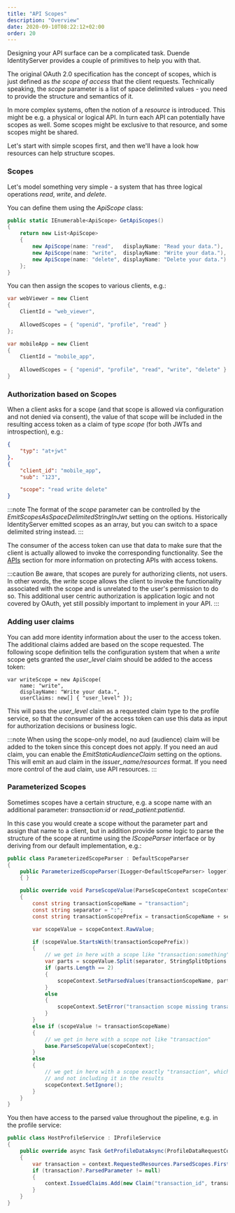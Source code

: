 ```yaml
---
title: "API Scopes"
description: "Overview"
date: 2020-09-10T08:22:12+02:00
order: 20
---
```


Designing your API surface can be a complicated task. Duende IdentityServer provides a couple of primitives to help you with that.

The original OAuth 2.0 specification has the concept of scopes, which is just defined as *the scope of access* that the client requests.
Technically speaking, the *scope* parameter is a list of space delimited values - you need to provide the structure and semantics of it.

In more complex systems, often the notion of a *resource* is introduced. This might be e.g. a physical or logical API. 
In turn each API can potentially have scopes as well. Some scopes might be exclusive to that resource, and some scopes might be shared.

Let's start with simple scopes first, and then we'll have a look how resources can help structure scopes.

### Scopes
Let's model something very simple - a system that has three logical operations *read*, *write*, and *delete*.

You can define them using the *ApiScope* class:

```cs
public static IEnumerable<ApiScope> GetApiScopes()
{
    return new List<ApiScope>
    {
        new ApiScope(name: "read",   displayName: "Read your data."),
        new ApiScope(name: "write",  displayName: "Write your data."),
        new ApiScope(name: "delete", displayName: "Delete your data.")
    };
}
```

You can then assign the scopes to various clients, e.g.:

```cs
var webViewer = new Client
{
    ClientId = "web_viewer",
    
    AllowedScopes = { "openid", "profile", "read" }
};

var mobileApp = new Client
{
    ClientId = "mobile_app",
    
    AllowedScopes = { "openid", "profile", "read", "write", "delete" }
}
```

### Authorization based on Scopes
When a client asks for a scope (and that scope is allowed via configuration and not denied via consent), 
the value of that scope will be included in the resulting access token as a claim of type *scope* (for both JWTs and introspection), e.g.:

```json
{
    "typ": "at+jwt"
}.
{
    "client_id": "mobile_app",
    "sub": "123",

    "scope": "read write delete"
}
```

:::note
The format of the *scope* parameter can be controlled by the *EmitScopesAsSpaceDelimitedStringInJwt* setting on the options.
Historically IdentityServer emitted scopes as an array, but you can switch to a space delimited string instead.
:::

The consumer of the access token can use that data to make sure that the client is actually allowed to invoke the corresponding functionality. See the [APIs](/identityserver/v6/apis) section for more information on protecting APIs with access tokens.

:::caution
Be aware, that scopes are purely for authorizing clients, not users. In other words, the *write* scope allows the client to invoke the functionality associated with the scope and is unrelated to the user's permission to do so. This additional user centric authorization is application logic and not covered by OAuth, yet still possibly important to implement in your API.
:::

### Adding user claims
You can add more identity information about the user to the access token.
The additional claims added are based on the scope requested. 
The following scope definition tells the configuration system that when a *write* scope gets granted the *user_level* claim should be added to the access token:

    var writeScope = new ApiScope(
        name: "write",
        displayName: "Write your data.",
        userClaims: new[] { "user_level" });

This will pass the *user_level* claim as a requested claim type to the profile service, 
so that the consumer of the access token can use this data as input for authorization decisions or business logic.

:::note
When using the scope-only model, no aud (audience) claim will be added to the token since this concept does not apply. If you need an aud claim, you can enable the *EmitStaticAudienceClaim* setting on the options. This will emit an aud claim in the *issuer_name/resources* format. If you need more control of the aud claim, use API resources.
:::

### Parameterized Scopes
Sometimes scopes have a certain structure, e.g. a scope name with an additional parameter: *transaction:id* or *read_patient:patientid*.

In this case you would create a scope without the parameter part and assign that name to a client, but in addition provide some logic to parse the structure
of the scope at runtime using the *IScopeParser* interface or by deriving from our default implementation, e.g.:

```cs
public class ParameterizedScopeParser : DefaultScopeParser
{
    public ParameterizedScopeParser(ILogger<DefaultScopeParser> logger) : base(logger)
    { }

    public override void ParseScopeValue(ParseScopeContext scopeContext)
    {
        const string transactionScopeName = "transaction";
        const string separator = ":";
        const string transactionScopePrefix = transactionScopeName + separator;

        var scopeValue = scopeContext.RawValue;

        if (scopeValue.StartsWith(transactionScopePrefix))
        {
            // we get in here with a scope like "transaction:something"
            var parts = scopeValue.Split(separator, StringSplitOptions.RemoveEmptyEntries);
            if (parts.Length == 2)
            {
                scopeContext.SetParsedValues(transactionScopeName, parts[1]);
            }
            else
            {
                scopeContext.SetError("transaction scope missing transaction parameter value");
            }
        }
        else if (scopeValue != transactionScopeName)
        {
            // we get in here with a scope not like "transaction"
            base.ParseScopeValue(scopeContext);
        }
        else
        {
            // we get in here with a scope exactly "transaction", which is to say we're ignoring it 
            // and not including it in the results
            scopeContext.SetIgnore();
        }
    }
}
```

You then have access to the parsed value throughout the pipeline, e.g. in the profile service:

```cs
public class HostProfileService : IProfileService
{
    public override async Task GetProfileDataAsync(ProfileDataRequestContext context)
    {
        var transaction = context.RequestedResources.ParsedScopes.FirstOrDefault(x => x.ParsedName == "transaction");
        if (transaction?.ParsedParameter != null)
        {
            context.IssuedClaims.Add(new Claim("transaction_id", transaction.ParsedParameter));
        }
    }
}
```